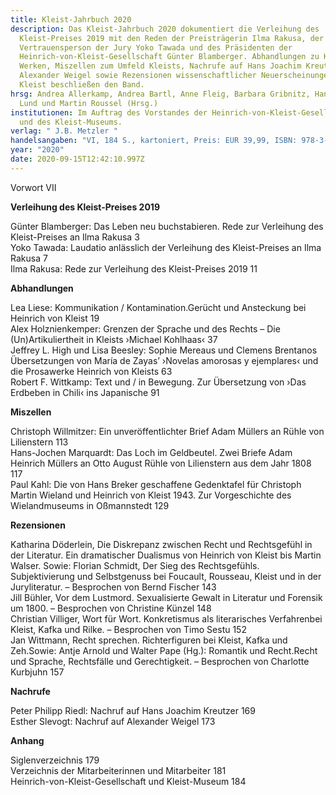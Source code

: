 ```yaml
---
title: Kleist-Jahrbuch 2020
description: Das Kleist-Jahrbuch 2020 dokumentiert die Verleihung des
  Kleist-Preises 2019 mit den Reden der Preisträgerin Ilma Rakusa, der
  Vertrauensperson der Jury Yoko Tawada und des Präsidenten der
  Heinrich-von-Kleist-Gesellschaft Günter Blamberger. Abhandlungen zu Kleists
  Werken, Miszellen zum Umfeld Kleists, Nachrufe auf Hans Joachim Kreutzer und
  Alexander Weigel sowie Rezensionen wissenschaftlicher Neuerscheinungen zu
  Kleist beschließen den Band.
hrsg: Andrea Allerkamp, Andrea Bartl, Anne Fleig, Barbara Gribnitz, Hannah Lotte
  Lund und Martin Roussel (Hrsg.)
institutionen: Im Auftrag des Vorstandes der Heinrich-von-Kleist-Gesellschaft
  und des Kleist-Museums.
verlag: " J.B. Metzler "
handelsangaben: "VI, 184 S., kartoniert, Preis: EUR 39,99, ISBN: 978-3-662-62283-4"
year: "2020"
date: 2020-09-15T12:42:10.997Z
---
```

Vorwort VII

**Verleihung des Kleist-Preises 2019**

Günter Blamberger: Das Leben neu buchstabieren. Rede zur Verleihung des Kleist-Preises an Ilma Rakusa 3\
Yoko Tawada: Laudatio anlässlich der Verleihung des Kleist-Preises an Ilma Rakusa 7\
Ilma Rakusa: Rede zur Verleihung des Kleist-Preises 2019 11

**Abhandlungen**

Lea Liese: Kommunikation / Kontamination.Gerücht und Ansteckung bei Heinrich von Kleist 19\
Alex Holznienkemper: Grenzen der Sprache und des Rechts – Die (Un)Artikuliertheit in Kleists ›Michael Kohlhaas‹ 37\
Jeffrey L. High und Lisa Beesley: Sophie Mereaus und Clemens Brentanos Übersetzungen von María de Zayas’ ›Novelas amorosas y ejemplares‹ und die Prosawerke Heinrich von Kleists 63\
Robert F. Wittkamp: Text und / in Bewegung. Zur Übersetzung von ›Das Erdbeben in Chili‹ ins Japanische 91

**Miszellen**

Christoph Willmitzer: Ein unveröffentlichter Brief Adam Müllers an Rühle von Lilienstern 113\
Hans-Jochen Marquardt: Das Loch im Geldbeutel. Zwei Briefe Adam Heinrich Müllers an Otto August Rühle von Lilienstern aus dem Jahr 1808 117\
Paul Kahl: Die von Hans Breker geschaffene Gedenktafel für Christoph Martin Wieland und Heinrich von Kleist 1943. Zur Vorgeschichte des Wielandmuseums in Oßmannstedt 129

**Rezensionen**

Katharina Döderlein, Die Diskrepanz zwischen Recht und Rechtsgefühl in der Literatur. Ein dramatischer Dualismus von Heinrich von Kleist bis Martin Walser. Sowie: Florian Schmidt, Der Sieg des Rechtsgefühls. Subjektivierung und Selbstgenuss bei Foucault, Rousseau, Kleist und in der Juryliteratur. – Besprochen von Bernd Fischer 143\
Jill Bühler, Vor dem Lustmord. Sexualisierte Gewalt in Literatur und Forensik um 1800. – Besprochen von Christine Künzel 148\
Christian Villiger, Wort für Wort. Konkretismus als literarisches Verfahrenbei Kleist, Kafka und Rilke. – Besprochen von Timo Sestu 152\
Jan Wittmann, Recht sprechen. Richterfiguren bei Kleist, Kafka und Zeh.Sowie: Antje Arnold und Walter Pape (Hg.): Romantik und Recht.Recht und Sprache, Rechtsfälle und Gerechtigkeit. – Besprochen von Charlotte Kurbjuhn 157

**Nachrufe**

Peter Philipp Riedl: Nachruf auf Hans Joachim Kreutzer 169\
Esther Slevogt: Nachruf auf Alexander Weigel 173

**Anhang**

Siglenverzeichnis 179\
Verzeichnis der Mitarbeiterinnen und Mitarbeiter 181\
Heinrich-von-Kleist-Gesellschaft und Kleist-Museum 184